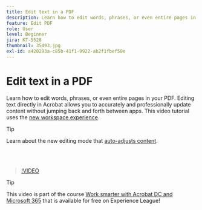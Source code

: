 ```yaml
---
title: Edit text in a PDF
description: Learn how to edit words, phrases, or even entire pages in your PDF
feature: Edit PDF
role: User
level: Beginner
jira: KT-5528
thumbnail: 35493.jpg
exl-id: a420293a-c85b-41f1-9922-ab2f1fbef58e
---
```

# Edit text in a PDF

Learn how to edit words, phrases, or even entire pages in your PDF. Editing text directly in Acrobat allows you to accurately and professionally update content without jumping back and forth between apps. This video tutorial uses the [new workspace experience](new-workspace.md).

>[!TIP]
>
>Learn about the new editing mode that [auto-adjusts content](auto-adjust-layout.md).

<br>&nbsp;

>[!VIDEO](https://video.tv.adobe.com/v/35493?quality=12&learn=on&hidetitle=true)

>[!TIP]
>
>This video is part of the course [Work smarter with Acrobat DC and Microsoft 365](https://experienceleague.adobe.com/?recommended=Acrobat-U-1-2021.microsoft365) that is available for free on Experience League!
